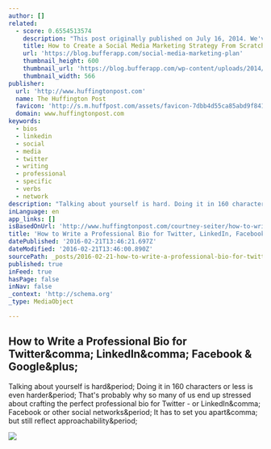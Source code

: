 ```yaml
---
author: []
related:
  - score: 0.6554513574
    description: "This post originally published on July 16, 2014. We've updated it here with new research and stats and a cool new infographic. When I went rock climbing for the first time, I had no idea what I was doing."
    title: How to Create a Social Media Marketing Strategy From Scratch
    url: 'https://blog.bufferapp.com/social-media-marketing-plan'
    thumbnail_height: 600
    thumbnail_url: 'https://blog.bufferapp.com/wp-content/uploads/2014/07/mx8sxGC.jpg'
    thumbnail_width: 566
publisher:
  url: 'http://www.huffingtonpost.com'
  name: The Huffington Post
  favicon: 'http://s.m.huffpost.com/assets/favicon-7dbb4d55ca85abd9f84197a1c3525e38.ico'
  domain: www.huffingtonpost.com
keywords:
  - bios
  - linkedin
  - social
  - media
  - twitter
  - writing
  - professional
  - specific
  - verbs
  - network
description: "Talking about yourself is hard. Doing it in 160 characters or less is even harder. That's probably why so many of us end up stressed about crafting the perfect professional bio for Twitter - or LinkedIn, Facebook or other social networks. It has to set you apart, but still reflect approachability."
inLanguage: en
app_links: []
isBasedOnUrl: 'http://www.huffingtonpost.com/courtney-seiter/how-to-write-a-profession_1_b_5577682.html'
title: 'How to Write a Professional Bio for Twitter, LinkedIn, Facebook & Google+'
datePublished: '2016-02-21T13:46:21.697Z'
dateModified: '2016-02-21T13:46:00.890Z'
sourcePath: _posts/2016-02-21-how-to-write-a-professional-bio-for-twitter-linkedin-faceb.md
published: true
inFeed: true
hasPage: false
inNav: false
_context: 'http://schema.org'
_type: MediaObject

---
```

<article style=""><h1>How to Write a Professional Bio for Twitter&amp;comma; LinkedIn&amp;comma; Facebook &amp; Google&amp;plus;</h1><p>Talking about yourself is hard&amp;period; Doing it in 160 characters or less is even harder&amp;period; That's probably why so many of us end up stressed about crafting the perfect professional bio for Twitter - or LinkedIn&amp;comma; Facebook or other social networks&amp;period; It has to set you apart&amp;comma; but still reflect approachability&amp;period;</p><img src="http://i.huffpost.com/gen/1877611/images/n-TWITTER-628x314.jpg" /></article>